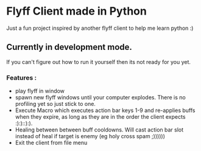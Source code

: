 # Flyff Client made in Python
Just a fun project inspired by another flyff client to help me learn python :)

## Currently in development mode. 
If you can't figure out how to run it yourself then its not ready for you yet.

### Features :
- play flyff in window
- spawn new flyff windows until your computer explodes. There is no profiling yet so just stick to one.
- Execute Macro which executes action bar keys 1-9 and re-applies buffs when they expire, as long as they are in the order the client expects :):)::):). 
- Healing between between buff cooldowns. Will cast action bar slot instead of heal if target is enemy (eg holy cross spam ;))))))
- Exit the client from file menu
